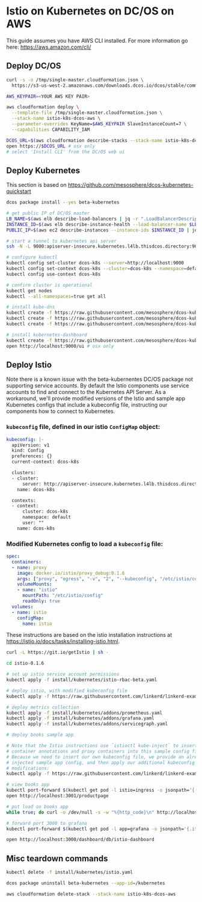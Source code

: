# Istio on Kubernetes on DC/OS on AWS

This guide assumes you have AWS CLI installed. For more information go here: https://aws.amazon.com/cli/

## Deploy DC/OS

```bash
curl -s -o /tmp/single-master.cloudformation.json \
  https://s3-us-west-2.amazonaws.com/downloads.dcos.io/dcos/stable/commit/e38ab2aa282077c8eb7bf103c6fff7b0f08db1a4/cloudformation/single-master.cloudformation.json

AWS_KEYPAIR=<YOUR AWS KEY PAIR>

aws cloudformation deploy \
  --template-file /tmp/single-master.cloudformation.json \
  --stack-name istio-k8s-dcos-aws \
  --parameter-overrides KeyName=$AWS_KEYPAIR SlaveInstanceCount=7 \
  --capabilities CAPABILITY_IAM

DCOS_URL=$(aws cloudformation describe-stacks --stack-name istio-k8s-dcos-aws | jq -r '.Stacks[0].Outputs[] | select(.OutputKey=="DnsAddress") | .OutputValue')
open https://$DCOS_URL # osx only
# select 'Install CLI' from the DC/OS web ui
```

## Deploy Kubernetes

This section is based on https://github.com/mesosphere/dcos-kubernetes-quickstart

```bash
dcos package install --yes beta-kubernetes

# get public IP of DC/OS master
LB_NAME=$(aws elb describe-load-balancers | jq -r ".LoadBalancerDescriptions[] | select(.DNSName==\"$DCOS_URL\") | .LoadBalancerName")
INSTANCE_ID=$(aws elb describe-instance-health --load-balancer-name $LB_NAME | jq -r .InstanceStates[0].InstanceId)
PUBLIC_IP=$(aws ec2 describe-instances --instance-ids $INSTANCE_ID | jq -r .Reservations[0].Instances[0].PublicIpAddress)

# start a tunnel to kubernetes api server
ssh -N -L 9000:apiserver-insecure.kubernetes.l4lb.thisdcos.directory:9000 core@$PUBLIC_IP

# configure kubectl
kubectl config set-cluster dcos-k8s --server=http://localhost:9000
kubectl config set-context dcos-k8s --cluster=dcos-k8s --namespace=default
kubectl config use-context dcos-k8s

# confirm cluster is operational
kubectl get nodes
kubectl --all-namespaces=true get all

# install kube-dns
kubectl create -f https://raw.githubusercontent.com/mesosphere/dcos-kubernetes-quickstart/master/add-ons/dns/kubedns-cm.yaml
kubectl create -f https://raw.githubusercontent.com/mesosphere/dcos-kubernetes-quickstart/master/add-ons/dns/kubedns-svc.yaml
kubectl create -f https://raw.githubusercontent.com/mesosphere/dcos-kubernetes-quickstart/master/add-ons/dns/kubedns-deployment.yaml

# install kubernetes-dashboard
kubectl create -f https://raw.githubusercontent.com/mesosphere/dcos-kubernetes-quickstart/master/add-ons/dashboard/kubernetes-dashboard.yaml
open http://localhost:9000/ui # osx only
```

## Deploy Istio

Note there is a known issue with the beta-kubernentes DC/OS package not
supporting service accounts. By default the Istio components use service
accounts to find and connect to the Kubernetes API Server. As a workaround,
we'll provide modified versions of the Istio and sample app Kubernetes configs
that include a kubeconfig file, instructing our components how to connect to
Kubernetes.

### `kubeconfig` file, defined in our istio `ConfigMap` object:

```yaml
kubeconfig: |-
  apiVersion: v1
  kind: Config
  preferences: {}
  current-context: dcos-k8s

  clusters:
  - cluster:
      server: http://apiserver-insecure.kubernetes.l4lb.thisdcos.directory:9000
    name: dcos-k8s

  contexts:
  - context:
      cluster: dcos-k8s
      namespace: default
      user: ""
    name: dcos-k8s
```

### Modified Kubernetes config to load a `kubeconfig` file:

```yaml
spec:
  containers:
  - name: proxy
    image: docker.io/istio/proxy_debug:0.1.6
    args: ["proxy", "egress", "-v", "2", "--kubeconfig", "/etc/istio/config/kubeconfig"]
    volumeMounts:
    - name: "istio"
      mountPath: "/etc/istio/config"
      readOnly: true
  volumes:
  - name: istio
    configMap:
      name: istio
```

These instructions are based on the istio installation instructions at
https://istio.io/docs/tasks/installing-istio.html.

```bash
curl -L https://git.io/getIstio | sh -

cd istio-0.1.6

# set up istio service account permissions
kubectl apply -f install/kubernetes/istio-rbac-beta.yaml

# deploy istio, with modified kubeconfig file
kubectl apply -f https://raw.githubusercontent.com/linkerd/linkerd-examples/master/dcos/istio/istio.yaml

# deploy metrics collection
kubectl apply -f install/kubernetes/addons/prometheus.yaml
kubectl apply -f install/kubernetes/addons/grafana.yaml
kubectl apply -f install/kubernetes/addons/servicegraph.yaml

# deploy books sample app

# Note that the Istio instructions use `istioctl kube-inject` to insert init-
# container annotations and proxy containers into this sample config file.
# Because we need to insert our own kubeconfig file, we provide an already-
# injected sample app config, and then apply our additional kubeconfig
# modifications:
kubectl apply -f https://raw.githubusercontent.com/linkerd/linkerd-examples/master/dcos/istio/bookinfo.yaml

# view books app
kubectl port-forward $(kubectl get pod -l istio=ingress -o jsonpath='{.items[0].metadata.name}') 3001:80
open http://localhost:3001/productpage

# put load on books app
while true; do curl -o /dev/null -s -w "%{http_code}\n" http://localhost:3001/productpage; done

# forward port 3000 to grafana
kubectl port-forward $(kubectl get pod -l app=grafana -o jsonpath='{.items[0].metadata.name}') 3000:3000

open http://localhost:3000/dashboard/db/istio-dashboard
```

## Misc teardown commands

```bash
kubectl delete -f install/kubernetes/istio.yaml

dcos package uninstall beta-kubernetes --app-id=/kubernetes

aws cloudformation delete-stack --stack-name istio-k8s-dcos-aws
```
